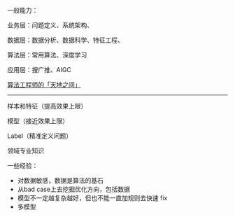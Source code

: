 
一般能力：

业务层：问题定义、系统架构、

数据层：数据分析、数据科学、特征工程、

算法层：常用算法、深度学习

应用层：搜广推、AIGC

[算法工程师的「天地之间」](https://zhuanlan.zhihu.com/p/495479206)


-----------

样本和特征（提高效果上限）

模型（接近效果上限）

Label（精准定义问题）

领域专业知识


一些经验：
- 对数据敏感，数据是算法的基石
- 从bad case上去挖掘优化方向，包括数据
- 模型不一定越复杂越好，但也不能一直加规则去快速 fix
- 多模型